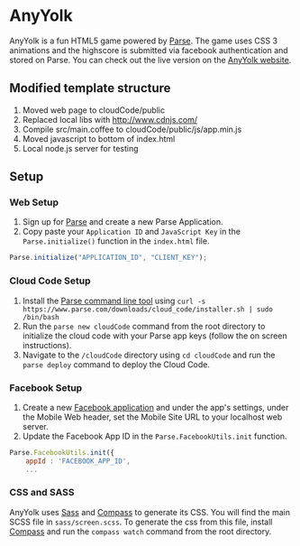 # AnyYolk

AnyYolk is a fun HTML5 game powered by [Parse](https://parse.com). The game uses CSS 3 animations and the highscore is submitted via facebook authentication and stored on Parse. You can check out the live version on the [AnyYolk website](https://anyyolk.com).

## Modified template structure

1. Moved web page to cloudCode/public
2. Replaced local libs with http://www.cdnjs.com/
3. Compile src/main.coffee to cloudCode/public/js/app.min.js
4. Moved javascript to bottom of index.html
5. Local node.js server for testing

## Setup

### Web Setup
1. Sign up for [Parse](https://parse.com/#signup) and create a new Parse Application.
2. Copy paste your `Application ID` and `JavaScript Key` in the `Parse.initialize()` function in the `index.html` file.

```js
Parse.initialize("APPLICATION_ID", "CLIENT_KEY");
```

### Cloud Code Setup
1. Install the [Parse command line tool](https://parse.com/docs/cloud_code_guide#started) using `curl -s https://www.parse.com/downloads/cloud_code/installer.sh | sudo /bin/bash`
2. Run the `parse new cloudCode` command from the root directory to initialize the cloud code with your Parse app keys (follow the on screen instructions).
3. Navigate to the `/cloudCode` directory using `cd cloudCode` and run the `parse deploy` command to deploy the Cloud Code.

### Facebook Setup
1. Create a new [Facebook application](https://developers.facebook.com/apps) and under the app's settings, under the Mobile Web header, set the Mobile Site URL to your localhost web server.
2. Update the Facebook App ID in the `Parse.FacebookUtils.init` function.

```js
Parse.FacebookUtils.init({
    appId : 'FACEBOOK_APP_ID',
    ...
```

### CSS and SASS

AnyYolk uses [Sass](http://sass-lang.com/) and [Compass](http://compass-style.org/) to generate its CSS. You will find the main SCSS file in `sass/screen.scss`. To generate the css from this file, install [Compass](http://compass-style.org/) and run the `compass watch` command from the root directory.
